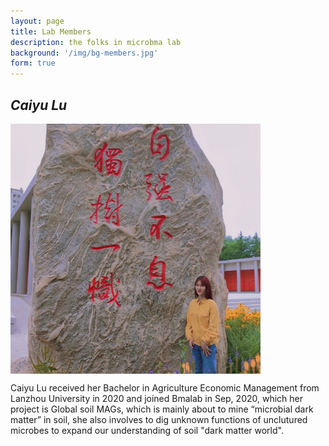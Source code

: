 ```yaml
---
layout: page
title: Lab Members
description: the folks in microbma lab
background: '/img/bg-members.jpg'
form: true
---
```


## *Caiyu Lu*

<img src="members/lcy.jpg" height="400" width="400" align="center">

Caiyu Lu received her Bachelor in Agriculture Economic Management from Lanzhou University in 2020 and joined Bmalab in Sep, 2020, which her project is Global soil MAGs, which is mainly about to mine “microbial dark matter” in soil, she also involves to dig unknown functions of unclutured microbes to expand our understanding of soil "dark matter world".